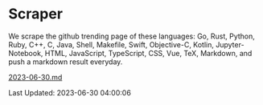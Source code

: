 # Scraper

We scrape the github trending page of these languages: Go, Rust, Python, Ruby, C++, C, Java, Shell, Makefile, Swift, Objective-C, Kotlin, Jupyter-Notebook, HTML, JavaScript, TypeScript, CSS, Vue, TeX, Markdown, and push a markdown result everyday.

[2023-06-30.md](https://github.com/yangwenmai/github-trending-backup/blob/master/2023-06-30.md)

Last Updated: 2023-06-30 04:00:06